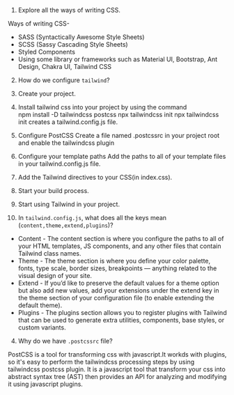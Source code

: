 1. Explore all the ways of writing CSS.

Ways of writing CSS-

- SASS (Syntactically Awesome Style Sheets)
- SCSS (Sassy Cascading Style Sheets)
- Styled Components
- Using some library or frameworks such as Material UI, Bootstrap, Ant Design, Chakra UI, Tailwind CSS

2. How do we configure `tailwind`?

 1. Create your project.
 2. Install tailwind css into your project by using the command  
    npm install -D tailwindcss postcss
   npx tailwindcss init
   npx tailwindcss init creates a tailwind.config.js file.
 3. Configure PostCSS
   Create a file named .postcssrc in your project root and enable the tailwindcss plugin
 4. Configure your template paths
   Add the paths to all of your template files in your tailwind.config.js file.
 5. Add the Tailwind directives to your CSS(in index.css).
 6. Start your build process.
 7. Start using Tailwind in your project.

3. In `tailwind.config.js`, what does all the keys mean (`content,theme,extend,plugins`)?

- Content - The content section is where you configure the paths to all of your HTML templates, JS components, and any other files that contain Tailwind class names.
- Theme - The theme section is where you define your color palette, fonts, type scale, border sizes, breakpoints — anything related to the visual design of your site.
- Extend - If you’d like to preserve the default values for a theme option but also add new values, add your extensions under the extend key in the theme section of your configuration file (to enable extending the default theme).
- Plugins - The plugins section allows you to register plugins with Tailwind that can be used to generate extra utilities, components, base styles, or custom variants.

4. Why do we have `.postcssrc` file?

PostCSS is a tool for transforming css with javascript.It workds with plugins, so it's easy to perform the tailwindcss processing steps by using tailwindcss postcss plugin.
It is a javascript tool that transform your css into abstract syntax tree (AST) then provides an API for analyzing and modifying it using javascript plugins.
